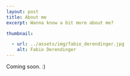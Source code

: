 ```yaml
---
layout: post
title: About me
excerpt: Wanna know a bit more about me?

thumbnail:

  - url: ../assets/img/fabio_derendinger.jpg
    alt: Fabio Derendinger
---
```


Coming soon. :)